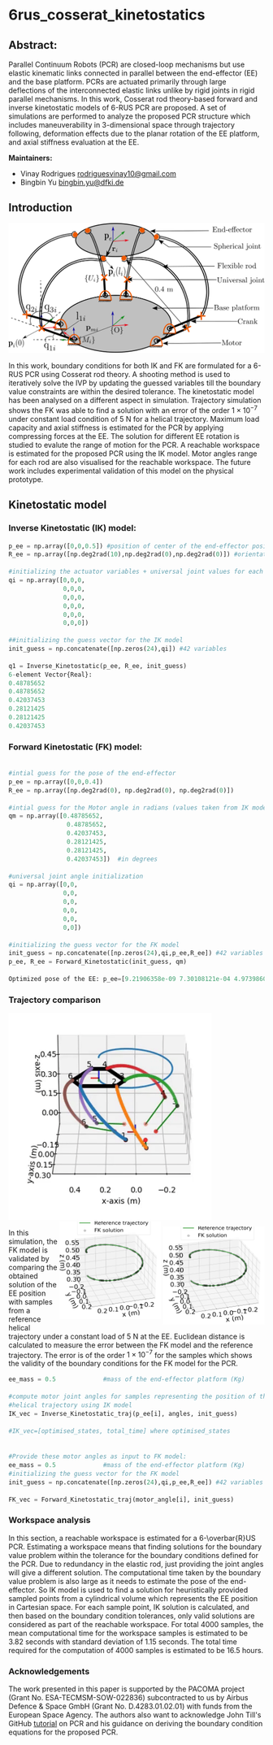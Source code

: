 # 6rus_cosserat_kinetostatics
## Abstract:
Parallel Continuum Robots (PCR) are closed-loop mechanisms but use
elastic kinematic links connected in parallel between the end-effector (EE) and
the base platform. PCRs are actuated primarily through large deflections of the
interconnected elastic links unlike by rigid joints in rigid parallel mechanisms.
In this work, Cosserat rod theory-based forward and inverse kinetostatic models
of 6-RUS PCR are proposed. A set of simulations are performed to analyze the
proposed PCR structure which includes maneuverability in 3-dimensional space
through trajectory following, deformation effects due to the planar rotation of the
EE platform, and axial stiffness evaluation at the EE.

**Maintainers:**
- Vinay Rodrigues [rodriguesvinay10@gmail.com](mailto:rodriguesvinay10@gmail.com)
- Bingbin Yu [bingbin.yu@dfki.de](mailto:bingbin.yu@dfki.de)

## Introduction
![test](./Images/PCR_schematic.png?raw=false "Conceptual design of $'6-\overbar{R}US'$ Parallel Continuum Robot")

In this work, boundary conditions for both IK and FK are formulated for a 6-RUS PCR using Cosserat rod theory. A shooting method is used to iteratively solve the IVP by updating the guessed variables till the boundary value constraints are within the desired tolerance. The kinetostatic model has been analysed on a different aspect in simulation. Trajectory simulation shows the FK was able to find a solution with an error of the order $1\times10^{-7}$ under constant load condition of 5 N for a helical trajectory. Maximum load capacity and axial stiffness is estimated for the PCR by applying compressing forces at the EE. The solution for different EE rotation is studied to evalute the range of motion for the PCR. A reachable workspace is estimated for the proposed PCR using the IK model. Motor angles range for each rod are also visualised for the reachable workspace. The future work includes experimental validation of this model on the physical prototype. 


## Kinetostatic model 
### Inverse Kinetostatic (IK) model:

```py
p_ee = np.array([0,0,0.5]) #position of center of the end-effector position in world coordinate
R_ee = np.array([np.deg2rad(10),np.deg2rad(0),np.deg2rad(0)]) #orientation of the end-effector platform about x,y,z axis in world coordinate

#initializing the actuator variables + universal joint values for each rod--> q=[q1, q2, q3] 
qi = np.array([0,0,0,
               0,0,0,
               0,0,0,
               0,0,0,
               0,0,0,
               0,0,0])

##initializing the guess vector for the IK model
init_guess = np.concatenate([np.zeros(24),qi]) #42 variables

q1 = Inverse_Kinetostatic(p_ee, R_ee, init_guess)
6-element Vector{Real}:
0.48785652
0.48785652
0.42037453
0.28121425
0.28121425
0.42037453
```

### Forward Kinetostatic (FK) model:
```py

#intial guess for the pose of the end-effector
p_ee = np.array([0,0,0.4])
R_ee = np.array([np.deg2rad(0), np.deg2rad(0), np.deg2rad(0)])

#intial guess for the Motor angle in radians (values taken from IK model for p_ee=[0,0,0.5], R_ee=[0, 0, 0])
qm = np.array([0.48785652,
                0.48785652,
                0.42037453,
                0.28121425,
                0.28121425,
                0.42037453])  #in degrees

#universal joint angle initialization
qi = np.array([0,0,
               0,0,
               0,0,
               0,0,
               0,0,
               0,0])

#initializing the guess vector for the FK model
init_guess = np.concatenate([np.zeros(24),qi,p_ee,R_ee]) #42 variables
p_ee, R_ee = Forward_Kinetostatic(init_guess, qm)

Optimized pose of the EE: p_ee=[9.21906358e-09 7.30108121e-04 4.97398602e-01] and R_ee=[ 1.77036209e-01 -3.45502705e-08  2.06590012e-08]
```

### Trajectory comparison
<!-- <div>
  <img src="./Images/helical2.gif" alt="Helical Trajectory following GIF" width="400">
  <img src="./Images/paper31.png?raw=false" alt="Trajectory plot" width="400">
</div> -->
<div>
  <img src="./Images/helical2.gif" alt="Helical Trajectory following GIF" width="400">
  <div style="float: right;">
    <img src="./Images/paper31a.png" alt="Top Image" width="200" style="margin-bottom: 10px;">
    <img src="./Images/paper31a.png" alt="Bottom Image" width="200">
  </div>



In this simulation, the FK model is validated by comparing the obtained solution of the EE position with samples from a reference helical trajectory under a constant load of 5 N at the EE. Euclidean distance is calculated to measure the error between the FK model and the reference trajectory. The error is of the order $1\times10^{-7}$ for the samples which shows the validity of the boundary conditions for the FK model for the PCR.
```py
ee_mass = 0.5             #mass of the end-effector platform (Kg)

#compute motor joint angles for samples representing the position of the EE from a
#helical trajectory using IK model
IK_vec = Inverse_Kinetostatic_traj(p_ee[i], angles, init_guess)

#IK_vec=[optimised_states, total_time] where optimised_states


#Provide these motor angles as input to FK model:
ee_mass = 0.5             #mass of the end-effector platform (Kg)
#initializing the guess vector for the FK model
init_guess = np.concatenate([np.zeros(24),qi,p_ee,R_ee]) #42 variables

FK_vec = Forward_Kinetostatic_traj(motor_angle[i], init_guess)
```
### Workspace analysis
In this section, a reachable workspace is estimated for a 6-\overbar{R}US PCR. Estimating a workspace means that finding solutions for the boundary value problem within the tolerance for the boundary conditions defined for the PCR. Due to redundancy in the elastic rod, just providing the joint angles will give a different solution. The computational time taken by the boundary value problem is also large
as it needs to estimate the pose of the end-effector. So IK model is used to find a solution for heuristically provided sampled points from a cylindrical volume which represents the EE position in Cartesian space. For each sample point, IK solution is calculated, and then based on the boundary condition tolerances, only valid solutions are considered as part of the reachable workspace. For total 4000 samples, the mean computational time for the workspace samples is estimated to be 3.82 seconds with standard deviation of 1.15 seconds. The total time required for the computation of 4000 samples is estimated to be 16.5 hours.

### Acknowledgements
The work presented in this paper is supported by the PACOMA project (Grant No. ESA-TECMSM-SOW-022836) subcontracted to us by Airbus Defence \& Space GmbH (Grant No. D.4283.01.02.01) with funds from the European Space Agency. The authors also want to acknowledge John Till's GitHub [tutorial](https://github.com/JohnDTill/ContinuumRobotExamples) on PCR and his guidance on deriving the boundary condition equations for the proposed PCR.
